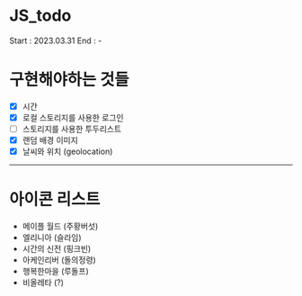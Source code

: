 # JS_todo

Start : 2023.03.31
End : -

# 구현해야하는 것들

- [x] 시간
- [x] 로컬 스토리지를 사용한 로그인
- [ ] 스토리지를 사용한 투두리스트
- [x] 랜덤 배경 이미지
- [x] 날씨와 위치 (geolocation)

---

# 아이콘 리스트

- 메이플 월드 (주황버섯)
- 엘리니아 (슬라임)
- 시간의 신전 (핑크빈)
- 아케인리버 (돌의정령)
- 행복한마을 (루돌프)
- 비올레타 (?)
